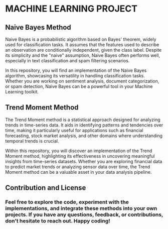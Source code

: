 # MACHINE LEARNING PROJECT
## Naive Bayes Method

Naive Bayes is a probabilistic algorithm based on Bayes' theorem, widely used for classification tasks. It assumes that the features used to describe an observation are conditionally independent, given the class label. Despite its simplicity and the "naive" assumption, Naive Bayes often performs well, especially in text classification and spam filtering scenarios.

In this repository, you will find an implementation of the Naive Bayes algorithm, showcasing its versatility in handling classification tasks. Whether you are working on sentiment analysis, document categorization, or spam detection, Naive Bayes can be a powerful tool in your Machine Learning toolkit.

## Trend Moment Method

The Trend Moment method is a statistical approach designed for analyzing trends in time-series data. It aids in identifying patterns and tendencies over time, making it particularly useful for applications such as financial forecasting, stock market analysis, and other domains where understanding temporal trends is crucial.

Within this repository, you will discover an implementation of the Trend Moment method, highlighting its effectiveness in uncovering meaningful insights from time-series datasets. Whether you are exploring financial data to predict market trends or analyzing sensor data over time, the Trend Moment method can be a valuable asset in your data analysis pipeline.

## Contribution and License
### Feel free to explore the code, experiment with the implementations, and integrate these methods into your own projects. If you have any questions, feedback, or contributions, don't hesitate to reach out. Happy coding!
